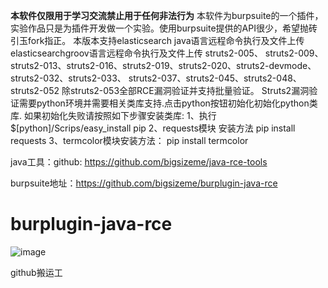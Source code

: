 ******本软件仅限用于学习交流禁止用于任何非法行为****** 
本软件为burpsuite的一个插件，实验作品只是为插件开发做一个实验。使用burpsuite提供的API很少，希望抛砖引玉fork指正。
本版本支持elasticsearch java语言远程命令执行及文件上传 elasticsearchgroov语言远程命令执行及文件上传 struts2-005、
struts2-009、struts2-013、struts2-016、struts2-019、struts2-020、struts2-devmode、 struts2-032、struts2-033、
struts2-037、struts2-045、struts2-048、struts2-052 除struts2-053全部RCE漏洞验证并支持批量验证。 
Struts2漏洞验证需要python环境并需要相关类库支持.点击python按钮初始化初始化python类库.
如果初始化失败请按照如下步骤安装类库:
1、执行 $[python]/Scrips/easy_install pip 
2、requests模块 安装方法 pip install requests 
3、termcolor模块安装方法： pip install termcolor     


java工具：github: https://github.com/bigsizeme/java-rce-tools 

burpsuite地址：https://github.com/bigsizeme/burplugin-java-rce


# burplugin-java-rce
![image](https://github.com/bigsizeme/burplugin-java-rce/blob/developer/screenshot/demo.png)

github搬运工